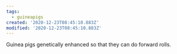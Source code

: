 ```yaml
---
tags:
  - guineapigs
created: '2020-12-23T08:45:10.883Z'
modified: '2020-12-23T08:45:10.883Z'
---
```

Guinea pigs genetically enhanced so that they can do forward rolls.
